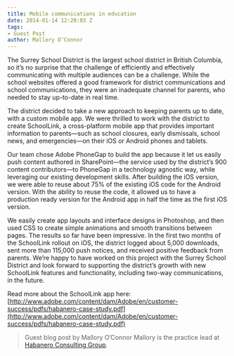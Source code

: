 ```yaml
---
title: Mobile communications in education
date: 2014-01-14 12:20:03 Z
tags:
- Guest Post
author: Mallory O’Connor
---
```


The Surrey School District is the largest school district in British Columbia, so it’s no surprise that the challenge of efficiently and effectively communicating with multiple audiences can be a challenge. While the school websites offered a good framework for district communications and school communications, they were an inadequate channel for parents, who needed to stay up-to-date in real time.

The district decided to take a new approach to keeping parents up to date, with a custom mobile app. We were thrilled to work with the district to create SchoolLink, a cross-platform mobile app that provides important information to parents—such as school closures, early dismissals, school news, and emergencies—on their iOS or Android phones and tablets.

Our team chose Adobe PhoneGap to build the app because it let us easily push content authored in SharePoint—the service used by the district’s 900 content contributors—to PhoneGap in a technology agnostic way, while leveraging our existing development skills. After building the iOS version, we were able to reuse about 75% of the existing iOS code for the Android version. With the ability to reuse the code, it allowed us to have a production ready version for the Android app in half the time as the first iOS version.

We easily create app layouts and interface designs in Photoshop, and then used CSS to create simple animations and smooth transitions between pages. The results so far have been impressive. In the first two months of the SchoolLink rollout on iOS, the district logged about 5,000 downloads, sent more than 115,000 push notices, and received positive feedback from parents. We’re happy to have worked on this project with the Surrey School District and look forward to supporting the district’s growth with new SchoolLink features and functionality, including two-way communications, in the future.

Read more about the SchoolLink app here: [http://www.adobe.com/content/dam/Adobe/en/customer-success/pdfs/habanero-case-study.pdf](http://www.adobe.com/content/dam/Adobe/en/customer-success/pdfs/habanero-case-study.pdf)

> Guest blog post by Mallory O’Connor
> Mallory is the practice lead at [Habanero Consulting Group](http://habaneroconsulting.com).
